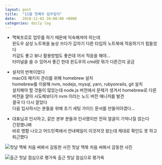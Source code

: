```yaml
---
layout: post
title:  "11월 첫째주 업무일지"
date:   2018-11-02 20:00:00 +0900
categories: daily log
---
```

* 맥북프로로 업무를 하기 때문에 익숙해져야 하는데  
윈도우 삼성 노트북을 늘상 쓰다가 갑자기 다른 타입의 노트북에 적응하기가 힘들었다  
키감도 좋고 뷰나 활용방법도 좋은데 어서 적응을 해야...  
터미널을 쓸 수 있어서 좋긴 한데 윈도우의 cmd랑 뭐가 다른건지 궁금  

* 설치의 반복이었다  
macOS 패키지 관리를 위해 homebrew 설치  
homebrew를 이용해 nvm, nodejs, mysql, yarn, rubyonrails, git 설치  
설치해야 할 것들이 많았는데 node.js 버전에서 문제가 생겨서 homebrew로 다른 버전을 깔아 시도해보다가 nvm 이라는 노드 버전 매니저를 발견  
결국 다 다시 깔았다  
다음 입사하시는 분들을 위해 초기 세팅 가이드 문서를 만들어야겠다...  

* 대표님과 인사하고, 같은 본부 분들과 인사했지만 전혀 얼굴이 기억나질 않는다  
긴장했나봐  
바로 명함 나오고 어드민쪽에서 안내메일이 이것저것 왔는데 제대로 확인도 못 하고 퇴근했다  

![첫날 맥북 처음 써봐서 감동한 사진](/assets/1101-1.jpg)
첫날 맥북 처음 써봐서 감동한 사진  


![출근 첫날 점심으로 평가옥](/assets/1101-2.jpg)
출근 첫날 점심으로 평가옥  
